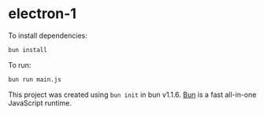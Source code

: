 # electron-1

To install dependencies:

```bash
bun install
```

To run:

```bash
bun run main.js
```

This project was created using `bun init` in bun v1.1.6. [Bun](https://bun.sh) is a fast all-in-one JavaScript runtime.
